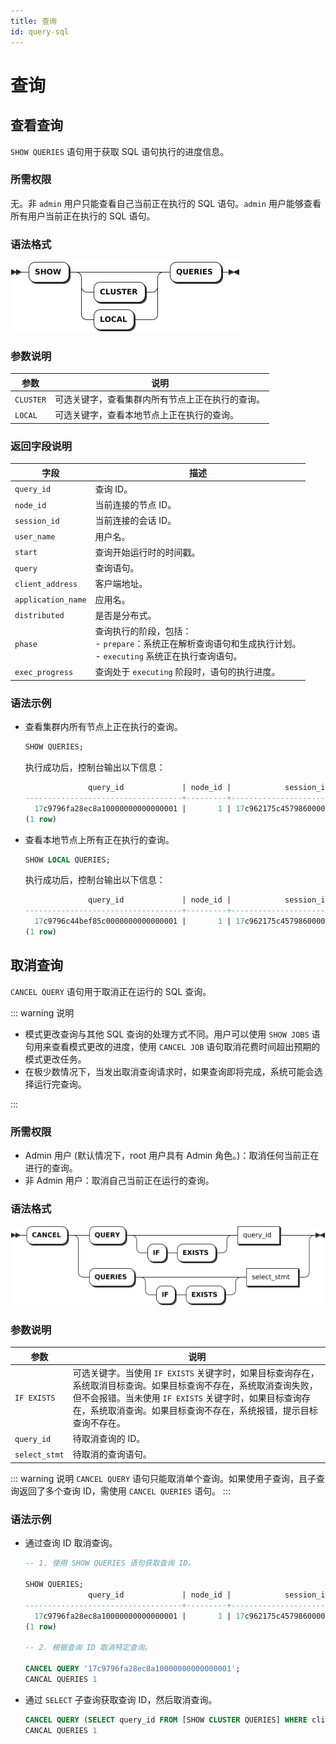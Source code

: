 ```yaml
---
title: 查询
id: query-sql
---
```



# 查询

## 查看查询

`SHOW QUERIES` 语句用于获取 SQL 语句执行的进度信息。

### 所需权限

无。非 `admin` 用户只能查看自己当前正在执行的 SQL 语句。`admin` 用户能够查看所有用户当前正在执行的 SQL 语句。

### 语法格式

![](../../static/sql-reference/O4dpbErpwoLES6xp7VPciCeDnJF.png)

### 参数说明

| 参数 | 说明 |
| --- | --- |
| `CLUSTER` | 可选关键字，查看集群内所有节点上正在执行的查询。|
| `LOCAL` | 可选关键字，查看本地节点上正在执行的查询。|

### 返回字段说明

| 字段             | 描述                                                                                         |
| ---------------- | -------------------------------------------------------------------------------------------- |
| `query_id`         | 查询 ID。                                                                                      |
| `node_id`          | 当前连接的节点 ID。                                                                            |
| `session_id`       | 当前连接的会话 ID。                                                                        |
| `user_name`        | 用户名。                                                                                       |
| `start`            | 查询开始运行时的时间戳。                                                                       |
| `query`            | 查询语句。                                                                                     |
| `client_address`   | 客户端地址。                                                                                   |
| `application_name` | 应用名。                                                                                       |
| `distributed`      | 是否是分布式。                                                                                 |
| `phase`            | 查询执行的阶段，包括：<br >- `prepare`：系统正在解析查询语句和生成执行计划。<br >- `executing` 系统正在执行查询语句。 |
| `exec_progress`    | 查询处于 `executing` 阶段时，语句的执行进度。                                                      |

### 语法示例

- 查看集群内所有节点上正在执行的查询。

    ```sql
    SHOW QUERIES;
    ```

    执行成功后，控制台输出以下信息：

    ```sql
                  query_id             | node_id |            session_id            | user_name |              start               |        query         |  client_address  | application_name | distributed |   phase   | exec_progress
    -----------------------------------+---------+----------------------------------+-----------+----------------------------------+----------------------+------------------+------------------+-------------+-----------+----------------
      17c9796fa28ec8a10000000000000001 |       1 | 17c962175c4579860000000000000001 | root      | 2024-04-25 08:44:13.566642+00:00 | SHOW CLUSTER QUERIES | 172.18.0.1:47104 | $ kwbase sql     |    false    | executing |             0
    (1 row)
    ```

- 查看本地节点上所有正在执行的查询。

    ```sql
    SHOW LOCAL QUERIES;
    ```

    执行成功后，控制台输出以下信息：

    ```sql
                  query_id             | node_id |            session_id            | user_name |              start               |       query        |  client_address  | application_name | distributed |   phase   | exec_progress
    -----------------------------------+---------+----------------------------------+-----------+----------------------------------+--------------------+------------------+------------------+-------------+-----------+----------------
      17c9796c44bef85c0000000000000001 |       1 | 17c962175c4579860000000000000001 | root      | 2024-04-25 08:43:59.107805+00:00 | SHOW LOCAL QUERIES | 172.18.0.1:47104 | $ kwbase sql     |    false    | executing |             0
    (1 row)
    ```

## 取消查询

`CANCEL QUERY` 语句用于取消正在运行的 SQL 查询。

::: warning 说明

- 模式更改查询与其他 SQL 查询的处理方式不同。用户可以使用 `SHOW JOBS` 语句用来查看模式更改的进度，使用 `CANCEL JOB` 语句取消花费时间超出预期的模式更改任务。
- 在极少数情况下，当发出取消查询请求时，如果查询即将完成，系统可能会选择运行完查询。

:::

### 所需权限

- Admin 用户 (默认情况下，root 用户具有 Admin 角色。)：取消任何当前正在进行的查询。
- 非 Admin 用户：取消自己当前正在运行的查询。

### 语法格式

![](../../static/sql-reference/Z6ZMbIea6oITnSxPXPQcKZSAnSh.png)

### 参数说明

| 参数 | 说明 |
| --- | --- |
| `IF EXISTS` | 可选关键字。当使用 `IF EXISTS` 关键字时，如果目标查询存在，系统取消目标查询。如果目标查询不存在，系统取消查询失败，但不会报错。当未使用 `IF EXISTS` 关键字时，如果目标查询存在，系统取消查询。如果目标查询不存在，系统报错，提示目标查询不存在。|
| `query_id` | 待取消查询的 ID。|
| `select_stmt` | 待取消的查询语句。|

::: warning 说明
`CANCEL QUERY` 语句只能取消单个查询。如果使用子查询，且子查询返回了多个查询 ID，需使用 `CANCEL QUERIES` 语句。
:::

### 语法示例

- 通过查询 ID 取消查询。

    ```sql
    -- 1. 使用 SHOW QUERIES 语句获取查询 ID。

    SHOW QUERIES;
                  query_id             | node_id |            session_id            | user_name |              start               |        query         |  client_address  | application_name | distributed |   phase   | exec_progress
    -----------------------------------+---------+----------------------------------+-----------+----------------------------------+----------------------+------------------+------------------+-------------+-----------+----------------
      17c9796fa28ec8a10000000000000001 |       1 | 17c962175c4579860000000000000001 | root      | 2024-04-25 08:44:13.566642+00:00 | SHOW CLUSTER QUERIES | 172.18.0.1:47104 | $ kwbase sql     |    false    | executing |             0
    (1 row)

    -- 2. 根据查询 ID 取消特定查询。

    CANCEL QUERY '17c9796fa28ec8a10000000000000001';
    CANCAL QUERIES 1
    ```

- 通过 `SELECT` 子查询获取查询 ID，然后取消查询。

    ```sql
    CANCEL QUERY (SELECT query_id FROM [SHOW CLUSTER QUERIES] WHERE client_address='192.168.0.30:53888' AND user_name='root' AND query = 'SHOW CLUSTER QUERIES');
    CANCAL QUERIES 1
    ```
